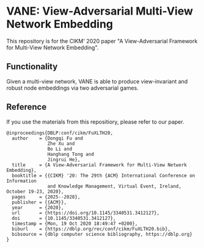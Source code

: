 # VANE: View-Adversarial Multi-View Network Embedding
This repository is for the CIKM' 2020 paper "A View-Adversarial Framework for Multi-View Network Embedding".

## Functionality
Given a multi-view network, VANE is able to produce view-invariant and robust node embeddings via two adversarial games.

## Reference
If you use the materials from this repositiory, please refer to our paper.
```
@inproceedings{DBLP:conf/cikm/FuXLTH20,
  author    = {Dongqi Fu and
               Zhe Xu and
               Bo Li and
               Hanghang Tong and
               Jingrui He},
  title     = {A View-Adversarial Framework for Multi-View Network Embedding},
  booktitle = {{CIKM} '20: The 29th {ACM} International Conference on Information
               and Knowledge Management, Virtual Event, Ireland, October 19-23, 2020},
  pages     = {2025--2028},
  publisher = {{ACM}},
  year      = {2020},
  url       = {https://doi.org/10.1145/3340531.3412127},
  doi       = {10.1145/3340531.3412127},
  timestamp = {Mon, 19 Oct 2020 18:49:47 +0200},
  biburl    = {https://dblp.org/rec/conf/cikm/FuXLTH20.bib},
  bibsource = {dblp computer science bibliography, https://dblp.org}
}
```
